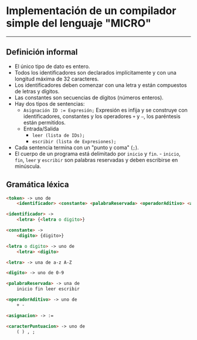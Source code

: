 # Implementación de un compilador simple del lenguaje "MICRO"
<hr>

## Definición informal

- El único tipo de dato es entero.
- Todos los identificadores son declarados implícitamente y con una longitud máxima de
32 caracteres.
- Los identificadores deben comenzar con una letra y están compuestos de letras y
dígitos.
- Las constantes son secuencias de dígitos (números enteros).
- Hay dos tipos de sentencias:
	- `Asignación ID := Expresión;` Expresión es infija y se construye con
identificadores, constantes y los operadores `+` y `–`, los paréntesis están
permitidos.
	- Entrada/Salida
		- `leer (lista de IDs);`
		- `escribir (lista de Expresiones);`
- Cada sentencia termina con un "punto y coma" (`;`).
- El cuerpo de un programa está delimitado por `inicio` y `fin`. - `inicio`, `fin`, `leer` y `escribir` son palabras reservadas y deben escribirse en minúscula.

## Gramática léxica

```html
<token> -> uno de  
	<identificador> <constante> <palabraReservada> <operadorAditivo> <asignacion> <caracterPuntuacion>

<identificador> ->
	<letra> {<letra o digito>}

<constante> ->
	<digito> {digito>}

<letra o digito> -> uno de
	<letra> <digito>

<letra> -> una de a-z A-Z

<digito> -> uno de 0-9

<palabraReservada> -> una de
	inicio fin leer escribir

<operadorAditivo> -> uno de
	+ -

<asignacion> -> :=

<caracterPuntuacion> -> uno de
	( ) , ;
```